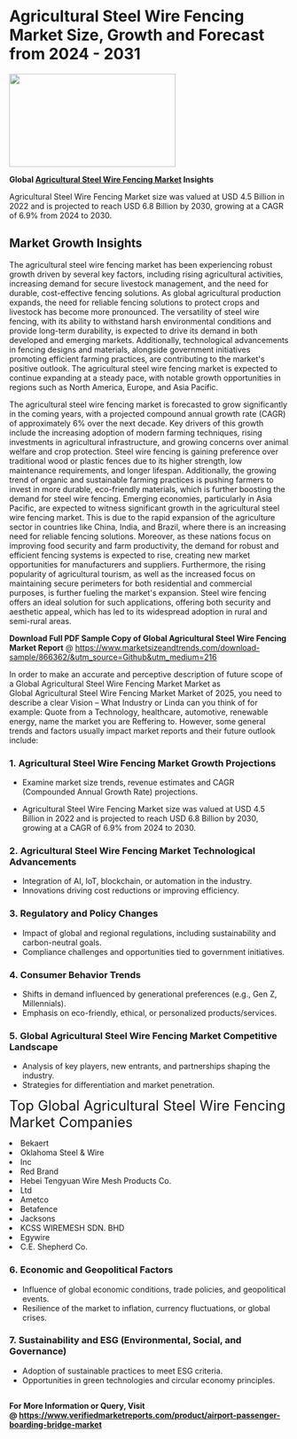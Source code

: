 <H1>Agricultural Steel Wire Fencing Market Size, Growth and Forecast from 2024 - 2031</H1><img class="aligncenter size-medium wp-image-584254" src="https://thirdeyenews.in/wp-content/uploads/2024/09/Global-Market-Research-300x168.jpeg" alt="" width="300" height="168" /><p><strong>Global&nbsp;<a href="https://www.marketsizeandtrends.com/download-sample/866362/&amp;utm_source=Github&utm_medium=216">Agricultural Steel Wire Fencing Market</a> Insights</strong></p><p>Agricultural Steel Wire Fencing Market size was valued at USD 4.5 Billion in 2022 and is projected to reach USD 6.8 Billion by 2030, growing at a CAGR of 6.9% from 2024 to 2030.</p><p><h2>Market Growth Insights</h2> <p>The agricultural steel wire fencing market has been experiencing robust growth driven by several key factors, including rising agricultural activities, increasing demand for secure livestock management, and the need for durable, cost-effective fencing solutions. As global agricultural production expands, the need for reliable fencing solutions to protect crops and livestock has become more pronounced. The versatility of steel wire fencing, with its ability to withstand harsh environmental conditions and provide long-term durability, is expected to drive its demand in both developed and emerging markets. Additionally, technological advancements in fencing designs and materials, alongside government initiatives promoting efficient farming practices, are contributing to the market's positive outlook. The agricultural steel wire fencing market is expected to continue expanding at a steady pace, with notable growth opportunities in regions such as North America, Europe, and Asia Pacific. </p> <p>The agricultural steel wire fencing market is forecasted to grow significantly in the coming years, with a projected compound annual growth rate (CAGR) of approximately 6% over the next decade. Key drivers of this growth include the increasing adoption of modern farming techniques, rising investments in agricultural infrastructure, and growing concerns over animal welfare and crop protection. Steel wire fencing is gaining preference over traditional wood or plastic fences due to its higher strength, low maintenance requirements, and longer lifespan. Additionally, the growing trend of organic and sustainable farming practices is pushing farmers to invest in more durable, eco-friendly materials, which is further boosting the demand for steel wire fencing. Emerging economies, particularly in Asia Pacific, are expected to witness significant growth in the agricultural steel wire fencing market. This is due to the rapid expansion of the agriculture sector in countries like China, India, and Brazil, where there is an increasing need for reliable fencing solutions. Moreover, as these nations focus on improving food security and farm productivity, the demand for robust and efficient fencing systems is expected to rise, creating new market opportunities for manufacturers and suppliers. Furthermore, the rising popularity of agricultural tourism, as well as the increased focus on maintaining secure perimeters for both residential and commercial purposes, is further fueling the market's expansion. Steel wire fencing offers an ideal solution for such applications, offering both security and aesthetic appeal, which has led to its widespread adoption in rural and semi-rural areas. </p><p><span class=""><strong>Download Full PDF Sample Copy of Global Agricultural Steel Wire Fencing Market Report</strong> @ <a href="https://www.marketsizeandtrends.com/download-sample/866362/&amp;utm_source=Github&utm_medium=216" target="_blank">https://www.marketsizeandtrends.com/download-sample/866362/&amp;utm_source=Github&utm_medium=216</a></span></p><p>In order to make an accurate and perceptive description of future scope of a Global&nbsp;Agricultural Steel Wire Fencing Market Market as Global&nbsp;Agricultural Steel Wire Fencing Market Market of 2025, you need to describe a clear Vision &ndash; What Industry or Linda can you think of for example: Quote from a Technology, healthcare, automotive, renewable energy, name the market you are Reffering to. However, some general trends and factors usually impact market reports and their future outlook include:</p><h3>1.&nbsp;<strong>Agricultural Steel Wire Fencing Market Growth Projections</strong></h3><ul><li>Examine market size trends, revenue estimates and CAGR (Compounded Annual Growth Rate) projections.</li><li><p>Agricultural Steel Wire Fencing Market size was valued at USD 4.5 Billion in 2022 and is projected to reach USD 6.8 Billion by 2030, growing at a CAGR of 6.9% from 2024 to 2030.</p></li></ul><h3>2.&nbsp;<strong>Agricultural Steel Wire Fencing Market Technological Advancements</strong></h3><ul><li>Integration of AI, IoT, blockchain, or automation in the industry.</li><li>Innovations driving cost reductions or improving efficiency.</li></ul><h3>3.&nbsp;<strong>Regulatory and Policy Changes</strong></h3><ul><li>Impact of global and regional regulations, including sustainability and carbon-neutral goals.</li><li>Compliance challenges and opportunities tied to government initiatives.</li></ul><h3>4.&nbsp;<strong>Consumer Behavior Trends</strong></h3><ul><li>Shifts in demand influenced by generational preferences (e.g., Gen Z, Millennials).</li><li>Emphasis on eco-friendly, ethical, or personalized products/services.</li></ul><h3>5.&nbsp;<strong>Global Agricultural Steel Wire Fencing Market Competitive Landscape</strong></h3><ul><li>Analysis of key players, new entrants, and partnerships shaping the industry.</li><li>Strategies for differentiation and market penetration.</li></ul><p data-pm-slice="1 1 []"><span style="color: inherit; font-family: inherit; font-size: 25px;">Top Global Agricultural Steel Wire Fencing Market Companies</span></p><div class="" data-test-id=""><p><li>Bekaert</li><li> Oklahoma Steel & Wire</li><li> Inc</li><li> Red Brand</li><li> Hebei Tengyuan Wire Mesh Products Co.</li><li>Ltd</li><li> Ametco</li><li> Betafence</li><li> Jacksons</li><li> KCSS WIREMESH SDN. BHD</li><li> Egywire</li><li> C.E. Shepherd Co.</li></p></div><h3>6.&nbsp;<strong>Economic and Geopolitical Factors</strong></h3><ul><li>Influence of global economic conditions, trade policies, and geopolitical events.</li><li>Resilience of the market to inflation, currency fluctuations, or global crises.</li></ul><h3>7.&nbsp;<strong>Sustainability and ESG (Environmental, Social, and Governance)</strong></h3><ul><li>Adoption of sustainable practices to meet ESG criteria.</li><li>Opportunities in green technologies and circular economy principles.</li></ul><h2><strong style="font-size: 14px;">For More Information or Query, Visit @&nbsp;</strong><a style="background-color: #ffffff; font-size: 14px;" href="https://www.marketsizeandtrends.com/report/agricultural-steel-wire-fencing-market/" target="_blank">https://www.verifiedmarketreports.com/product/airport-passenger-boarding-bridge-market</a></h2>
